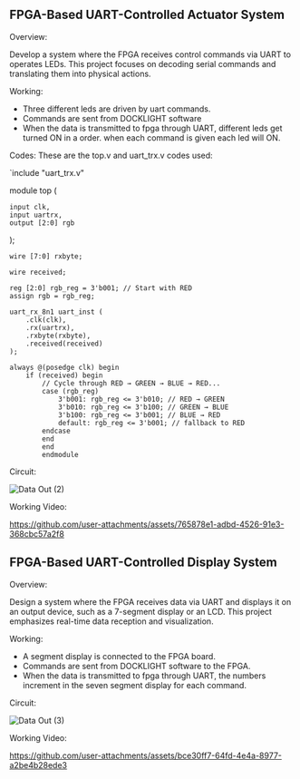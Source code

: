 ## FPGA-Based UART-Controlled Actuator System
Overview:

Develop a system where the FPGA receives control commands via UART to operates LEDs. This project focuses on decoding serial commands and translating them into physical actions.

Working:

- Three different leds are driven by uart commands.
- Commands are sent from DOCKLIGHT software
- When the data is transmitted to fpga through UART, different leds get turned ON in a order. when each command is given each led will ON.

Codes:
These are the top.v and uart_trx.v codes used:

`include "uart_trx.v"

module top (

    input clk,
    input uartrx,
    output [2:0] rgb
    
);

    wire [7:0] rxbyte;
    
    wire received;

    reg [2:0] rgb_reg = 3'b001; // Start with RED
    assign rgb = rgb_reg;

    uart_rx_8n1 uart_inst (
        .clk(clk),
        .rx(uartrx),
        .rxbyte(rxbyte),
        .received(received)
    );

    always @(posedge clk) begin
        if (received) begin
            // Cycle through RED → GREEN → BLUE → RED...
            case (rgb_reg)
                3'b001: rgb_reg <= 3'b010; // RED → GREEN
                3'b010: rgb_reg <= 3'b100; // GREEN → BLUE
                3'b100: rgb_reg <= 3'b001; // BLUE → RED
                default: rgb_reg <= 3'b001; // fallback to RED
            endcase
            end
            end
            endmodule

Circuit:

![Data Out (2)](https://github.com/user-attachments/assets/9f2334ca-fffa-4e4a-bd76-b06a40756329)

Working Video:

https://github.com/user-attachments/assets/765878e1-adbd-4526-91e3-368cbc57a2f8


## FPGA-Based UART-Controlled Display System
Overview:

Design a system where the FPGA receives data via UART and displays it on an output device, such as a 7-segment display or an LCD. This project emphasizes real-time data reception and visualization.

Working:
- A segment display is connected to the FPGA board.
- Commands are sent from DOCKLIGHT software to the FPGA.
- When the data is transmitted to fpga through UART, the numbers increment in the seven segment display for each command.

Circuit:

![Data Out (3)](https://github.com/user-attachments/assets/10dbaba1-864a-4b50-9745-d4ad6d34b44d)

Working Video:

https://github.com/user-attachments/assets/bce30ff7-64fd-4e4a-8977-a2be4b28ede3

